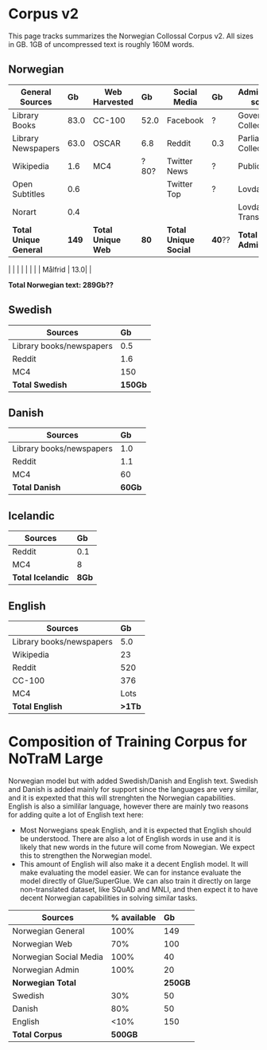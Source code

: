 # Corpus v2
This page tracks summarizes the Norwegian Collossal Corpus v2. All sizes in GB. 1GB of uncompressed text is roughly 160M words. 

## Norwegian
| General Sources  |   Gb | Web Harvested  |   Gb | Social Media  |   Gb | Administrative sources  |   Gb | 
| -------- |   :-----|  -------- |   :-----| -------- |   :-----|  -------- |   :-----|  
| Library Books | 83.0| CC-100 | 52.0| Facebook | ?| Government Collection | 0.2|
| Library Newspapers | 63.0| OSCAR | 6.8|Reddit | 0.3|Parliament Collection | 8.4|
| Wikipedia | 1.6| MC4 | ?80?| Twitter News | ?|Public Reports | 0.6|
| Open Subtitles | 0.6| | | Twitter Top | ?|Lovdata CD | 0.5|
| Norart | 0.4| | | | |Lovdata Transfer | 2.8|
| **Total Unique General**| **149**| **Total Unique Web**| **80**| **Total Unique Social**| **40**??|**Total Unique Admin**| **20**|



 













| 
| 
| 
| 
| 
| 
| 
| Målfrid | 13.0|
| 

**Total Norwegian text: 289Gb??**


## Swedish
| Sources  |   Gb | 
| -------- |   :-----|  
| Library books/newspapers | 0.5| 
| Reddit | 1.6| 
| MC4 | 150|
| **Total Swedish**| **150Gb**|

## Danish
| Sources  |   Gb | 
| -------- |   :-----|
| Library books/newspapers | 1.0| 
| Reddit | 1.1| 
| MC4 | 60|
| **Total Danish**| **60Gb**|

## Icelandic
| Sources  |   Gb | 
| -------- |   :-----|  
| Reddit | 0.1| 
| MC4 | 8|
| **Total Icelandic**| **8Gb**|

## English
| Sources  |   Gb | 
| -------- |   :-----| 
| Library books/newspapers | 5.0| 
| Wikipedia | 23|
| Reddit | 520| 
| CC-100 | 376|
| MC4 | Lots|
| **Total English**| **>1Tb**|



# Composition of Training Corpus for NoTraM Large
Norwegian model but with added Swedish/Danish and English text. Swedish and Danish is added mainly for support since the languages are very similar, and it is expexted that this will strenghten the Norwegian capabilities. English is also a simililar language, however there are mainly two reasons for adding quite a lot of English text here:
* Most Norwegians speak English, and it is expected that English should be understood. There are also a lot of English words in use and it is likely that new words in the future will come from Nowegian. We expect this to strengthen the Norwegian model.
* This amount of English will also make it a decent English model. It will make evaluating the model easier. We can for instance evaluate the model directly of Glue/SuperGlue. We can also train it directly on large non-translated dataset, like SQuAD and MNLI, and then expect it to have decent Norwegian capabilities in solving similar tasks.

| Sources  |   % available | Gb | 
| -------- |   :-----| :-----| 
| Norwegian General | 100% | 149| 
| Norwegian Web | 70% | 100| 
| Norwegian Social Media | 100% | 40| 
| Norwegian Admin | 100% | 20|
| **Norwegian Total** |  | **250GB**|
| Swedish | 30% | 50|
| Danish | 80% | 50|
| English | <10% | 150|
| **Total Corpus**| **500GB**|

